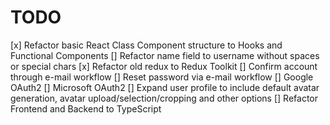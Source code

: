 # TODO

[x] Refactor basic React Class Component structure to Hooks and Functional Components
[] Refactor name field to username without spaces or special chars
[x] Refactor old redux to Redux Toolkit
[] Confirm account through e-mail workflow
[] Reset password via e-mail workflow
[] Google OAuth2
[] Microsoft OAuth2
[] Expand user profile to include default avatar generation, avatar upload/selection/cropping and other options
[] Refactor Frontend and Backend to TypeScript